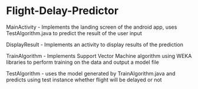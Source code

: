 # Flight-Delay-Predictor

MainActivity      - Implements the landing screen of the android app, uses 
                    TestAlgorithm.java to predict the result of the user input

DisplayResult     - Implements an activity to display results of the prediction

TrainAlgorithm    - Implements Support Vector Machine algorithm using WEKA libraries to 
                    perform training on the data and output a model file
                    
TestAlgorithm     - uses the model generated by TrainAlgorithm.java and predicts using 
                    test instance whether flight will be delayed or not
